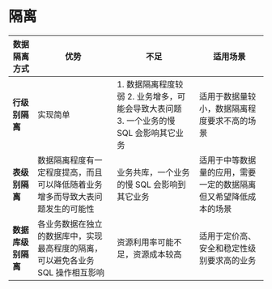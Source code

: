 # 隔离
| 数据隔离方式   | 优势 | 不足 | 适用场景 |
|--------------|------|------|--------|
| **行级别隔离** | 实现简单 | 1. 数据隔离程度较弱  2. 业务增多，可能会导致大表问题  3. 一个业务的慢 SQL 会影响其它业务 | 适用于数据量较小，数据隔离程度要求不高的场景 |
| **表级别隔离** | 数据隔离程度有一定程度提高，而且可以降低随着业务增多而导致大表问题发生的可能性 | 业务共库，一个业务的慢 SQL 会影响到其它业务 | 适用于中等数据量的应用，需要一定的数据隔离但又希望降低成本的场景 |
| **数据库级别隔离** | 各业务数据在独立的数据库中，实现最高程度的隔离，可以避免各业务 SQL 操作相互影响 | 资源利用率可能不足，资源成本较高 | 适用于定价高、安全和稳定性级别要求高的业务 |
